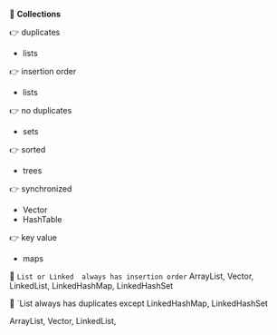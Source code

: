 :beginner: **Collections**

:point_right: duplicates  
- lists

:point_right: insertion order
- lists

:point_right: no duplicates
- sets

:point_right: sorted  
- trees

:point_right: synchronized
- Vector 
- HashTable 

:point_right: key value
- maps  

:bell: `List or Linked  always has insertion order` 
ArrayList, Vector, LinkedList, LinkedHashMap, LinkedHashSet

:bell: `List always has duplicates except LinkedHashMap, LinkedHashSet  
 
ArrayList, Vector, LinkedList, 